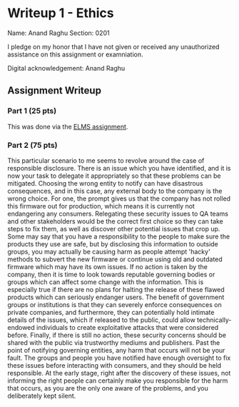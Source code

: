 Writeup 1 - Ethics
======

Name: Anand Raghu
Section: 0201

I pledge on my honor that I have not given or received any unauthorized assistance on this assignment or examniation.

Digital acknowledgement: Anand Raghu

## Assignment Writeup

### Part 1 (25 pts)

This was done via the [ELMS assignment](https://myelms.umd.edu/courses/1251976/assignments/4726433).

### Part 2 (75 pts)

This particular scenario to me seems to revolve around the case of responsible disclosure. There is an issue which you have identified, and it is now your task to delegate it appropriately so that these problems can be mitigated. Choosing the wrong entity to notify can have disastrous consequences, and in this case, any external body to the company is the wrong choice. For one, the prompt gives us that the company has not rolled this firmware out for production, which means it is currently not endangering any consumers. Relegating these security issues to QA teams and other stakeholders would be the correct first choice so they can take steps to fix them, as well as discover other potential issues that crop up. Some may say that you have a responsibility to the people to make sure the products they use are safe, but by disclosing this information to outside groups, you may actually be causing harm as people attempt 'hacky' methods to subvert the new firmware or continue using old and outdated firmware which may have its own issues. If no action is taken by the company, then it is time to look towards reputable governing bodies or groups which can affect some change with the information. This is especially true if there are no plans for halting the release of these flawed products which can seriously endanger users. The benefit of government groups or institutions is that they can severely enforce consequences on private companies, and furthermore, they can potentially hold intimate details of the issues, which if released to the public, could allow technically-endowed individuals to create exploitative attacks that were considered before. Finally, if there is still no action, these security concerns should be shared with the public via trustworthy mediums and publishers. Past the point of notifying governing entities, any harm that occurs will not be your fault. The groups and people you have notified have enough oversight to fix these issues before interacting with consumers, and they should be held responsible. At the early stage, right after the discovery of these issues, not informing the right people can certainly make you responsible for the harm that occurs, as you are the only one aware of the problems, and you deliberately kept silent.
